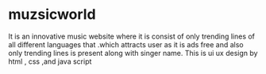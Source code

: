 # muzsicworld
It is an innovative music website where it is consist of only trending lines of all different languages that .which attracts user as it is ads free and also only trending lines is present along with singer name. This is ui ux design by html , css ,and java script 
